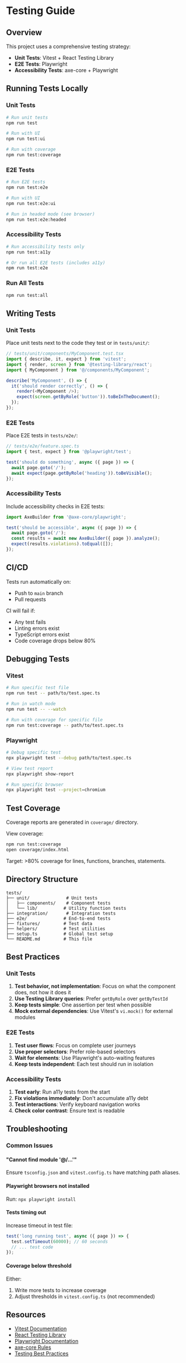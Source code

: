 # Testing Guide

## Overview

This project uses a comprehensive testing strategy:
- **Unit Tests**: Vitest + React Testing Library
- **E2E Tests**: Playwright
- **Accessibility Tests**: axe-core + Playwright

## Running Tests Locally

### Unit Tests

```bash
# Run unit tests
npm run test

# Run with UI
npm run test:ui

# Run with coverage
npm run test:coverage
```

### E2E Tests

```bash
# Run E2E tests
npm run test:e2e

# Run with UI
npm run test:e2e:ui

# Run in headed mode (see browser)
npm run test:e2e:headed
```

### Accessibility Tests

```bash
# Run accessibility tests only
npm run test:a11y

# Or run all E2E tests (includes a11y)
npm run test:e2e
```

### Run All Tests

```bash
npm run test:all
```

## Writing Tests

### Unit Tests

Place unit tests next to the code they test or in `tests/unit/`:

```typescript
// tests/unit/components/MyComponent.test.tsx
import { describe, it, expect } from 'vitest';
import { render, screen } from '@testing-library/react';
import { MyComponent } from '@/components/MyComponent';

describe('MyComponent', () => {
  it('should render correctly', () => {
    render(<MyComponent />);
    expect(screen.getByRole('button')).toBeInTheDocument();
  });
});
```

### E2E Tests

Place E2E tests in `tests/e2e/`:

```typescript
// tests/e2e/feature.spec.ts
import { test, expect } from '@playwright/test';

test('should do something', async ({ page }) => {
  await page.goto('/');
  await expect(page.getByRole('heading')).toBeVisible();
});
```

### Accessibility Tests

Include accessibility checks in E2E tests:

```typescript
import AxeBuilder from '@axe-core/playwright';

test('should be accessible', async ({ page }) => {
  await page.goto('/');
  const results = await new AxeBuilder({ page }).analyze();
  expect(results.violations).toEqual([]);
});
```

## CI/CD

Tests run automatically on:
- Push to `main` branch
- Pull requests

CI will fail if:
- Any test fails
- Linting errors exist
- TypeScript errors exist
- Code coverage drops below 80%

## Debugging Tests

### Vitest

```bash
# Run specific test file
npm run test -- path/to/test.spec.ts

# Run in watch mode
npm run test -- --watch

# Run with coverage for specific file
npm run test:coverage -- path/to/test.spec.ts
```

### Playwright

```bash
# Debug specific test
npx playwright test --debug path/to/test.spec.ts

# View test report
npx playwright show-report

# Run specific browser
npx playwright test --project=chromium
```

## Test Coverage

Coverage reports are generated in `coverage/` directory.

View coverage:

```bash
npm run test:coverage
open coverage/index.html
```

Target: >80% coverage for lines, functions, branches, statements.

## Directory Structure

```
tests/
├── unit/              # Unit tests
│   ├── components/    # Component tests
│   └── lib/          # Utility function tests
├── integration/       # Integration tests
├── e2e/              # End-to-end tests
├── fixtures/         # Test data
├── helpers/          # Test utilities
├── setup.ts          # Global test setup
└── README.md         # This file
```

## Best Practices

### Unit Tests

1. **Test behavior, not implementation**: Focus on what the component does, not how it does it
2. **Use Testing Library queries**: Prefer `getByRole` over `getByTestId`
3. **Keep tests simple**: One assertion per test when possible
4. **Mock external dependencies**: Use Vitest's `vi.mock()` for external modules

### E2E Tests

1. **Test user flows**: Focus on complete user journeys
2. **Use proper selectors**: Prefer role-based selectors
3. **Wait for elements**: Use Playwright's auto-waiting features
4. **Keep tests independent**: Each test should run in isolation

### Accessibility Tests

1. **Test early**: Run a11y tests from the start
2. **Fix violations immediately**: Don't accumulate a11y debt
3. **Test interactions**: Verify keyboard navigation works
4. **Check color contrast**: Ensure text is readable

## Troubleshooting

### Common Issues

#### "Cannot find module '@/...'"

Ensure `tsconfig.json` and `vitest.config.ts` have matching path aliases.

#### Playwright browsers not installed

Run: `npx playwright install`

#### Tests timing out

Increase timeout in test file:

```typescript
test('long running test', async ({ page }) => {
  test.setTimeout(60000); // 60 seconds
  // ... test code
});
```

#### Coverage below threshold

Either:
1. Write more tests to increase coverage
2. Adjust thresholds in `vitest.config.ts` (not recommended)

## Resources

- [Vitest Documentation](https://vitest.dev/)
- [React Testing Library](https://testing-library.com/react)
- [Playwright Documentation](https://playwright.dev/)
- [axe-core Rules](https://github.com/dequelabs/axe-core/blob/develop/doc/rule-descriptions.md)
- [Testing Best Practices](https://kentcdodds.com/blog/common-mistakes-with-react-testing-library)
